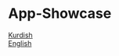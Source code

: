 # App-Showcase

[Kurdish](https://github.com/hedihadi/App-Showcase/raw/master/english.md)
<br />
[English](https://github.com/hedihadi/App-Showcase/raw/master/kurdish.md)
